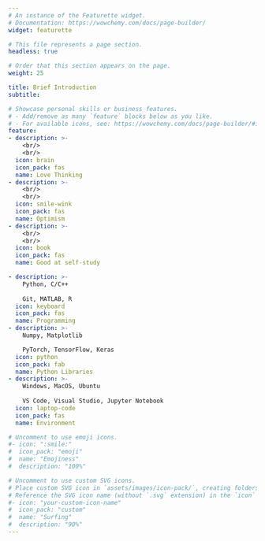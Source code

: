 ```yaml
---
# An instance of the Featurette widget.
# Documentation: https://wowchemy.com/docs/page-builder/
widget: featurette

# This file represents a page section.
headless: true

# Order that this section appears on the page.
weight: 25

title: Brief Introduction
subtitle:

# Showcase personal skills or business features.
# - Add/remove as many `feature` blocks below as you like.
# - For available icons, see: https://wowchemy.com/docs/page-builder/#icons
feature:
- description: >-
    <br/>
    <br/>
  icon: brain
  icon_pack: fas
  name: Love Thinking
- description: >-
    <br/>
    <br/>
  icon: smile-wink
  icon_pack: fas
  name: Optimism
- description: >-
    <br/>
    <br/>
  icon: book
  icon_pack: fas
  name: Good at self-study

- description: >-
    Python, C/C++  
    
    Git, MATLAB, R
  icon: keyboard
  icon_pack: fas
  name: Programming
- description: >-
    Numpy, Matplotlib  

    PyTorch, TensorFlow, Keras
  icon: python
  icon_pack: fab
  name: Python Libraries
- description: >-
    Windows, MacOS, Ubuntu  
    
    VS Code, Visual Studio, Jupyter Notebook
  icon: laptop-code
  icon_pack: fas
  name: Environment

# Uncomment to use emoji icons.
#- icon: ":smile:"
#  icon_pack: "emoji"
#  name: "Emojiness"
#  description: "100%"  

# Uncomment to use custom SVG icons.
# Place custom SVG icon in `assets/images/icon-pack/`, creating folders if necessary.
# Reference the SVG icon name (without `.svg` extension) in the `icon` field.
#- icon: "your-custom-icon-name"
#  icon_pack: "custom"
#  name: "Surfing"
#  description: "90%"
---
```

